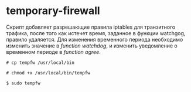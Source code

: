 # temporary-firewall
Скрипт добавляет разрешающие правила iptables для транзитного трафика,
после того как истечет время, заданное в функции watchgog, правило удаляется.
Для изменения временного периода необходимо изменить значение в *function watchdog*, 
и изменить уведомление о временном периоде в *function agree*.

`# cp tempfw /usr/local/bin`

`# chmod +x /usr/local/bin/tempfw`

`$ sudo tempfw`
